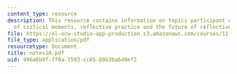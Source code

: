 ```yaml
---
content_type: resource
description: This resource contains information on topics participant exercise, presentation
  of critical moments, reflective practice and the future of reflective practice.
file: https://ol-ocw-studio-app-production.s3.amazonaws.com/courses/11-965-reflective-practice-an-approach-for-expanding-your-learning-frontiers-january-iap-2007/996a6b9f7f0a1593cc65b9b3ba640ef2_notes10.pdf
file_type: application/pdf
resourcetype: Document
title: notes10.pdf
uid: 996a6b9f-7f0a-1593-cc65-b9b3ba640ef2
---
```

